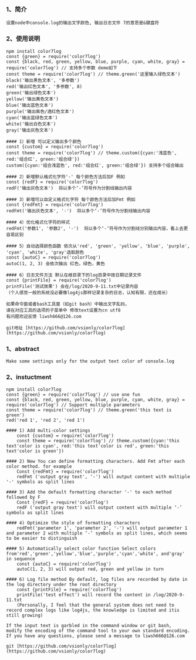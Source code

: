 ### 1、简介
    设置node中console.log的输出文字颜色, 输出日志文件 7的意思是&键盘符
### 2、使用说明
    npm install color7log
    const {green} = require('color7log')
    const {black, red, green, yellow, blue, purple, cyan, white, gray} = require('color7log') // 支持多个参数 demo如下
    const theme = require('color7log') // theme.green('这里输入绿色文本')
    black('输出黑色文本', '多参数')
    red('输出红色文本', '多参数', 8)
    green('输出绿色文本')
    yellow('输出黄色文本')
    blue('输出蓝色文本')
    purple('输出紫色/酒红色文本')
    cyan('输出蓝绿色文本')
    white('输出白色文本')
    gray('输出灰色文本')

    #### 1）新增 可以定义输出多个颜色
    const {custom} = require('color7log')
    const theme = require('color7log') // theme.custom({cyan:'浅蓝色', red:'组合红', green:'组合绿'})
    custom({cyan:'组合浅蓝色', red:'组合红', green:'组合绿'}) 支持多个组合输出

    #### 2）新增默认格式化字符'-' 每个颜色方法后加F 例如
    const {redF} = require('color7log')
    redF('输出灰色文本')  将以多个‘-’符号作为分割线输出内容

    #### 3）新增可以自定义格式化字符 每个颜色方法后加Fmt 例如
    const {redFmt} = require('color7log')
    redFmt('输出灰色文本', '-')  将以多个‘-’符号作为分割线输出内容

    #### 4）优化格式化字符的样式
    redFmt('参数1', '参数2', '-')  将以多个‘-’符号作为分割线分别输出内容，看上去更容易区别

    #### 5）自动选择颜色函数 依次从'red', 'green', 'yellow', 'blue', 'purple', 'cyan', 'white', 'gray'选取颜色
    const {autoC} = require('color7log')
    autoC(1, 2, 3) 会依次输出 红色，绿色，黄色

    #### 6）日志文件方法 默认在根目录下的log目录中按日期记录文件
    const {printFile} = require('color7log')
    printFile('测试效果') 会在/log/2020-9-11.txt中记录内容
    （个人感觉一般的系统没必要像log4js那样记录复杂的日志，认知有限，还在成长）

    如果命令窗或者bash工具窗（如git bash）中输出文字乱码，
    请在对应工具的选项的子菜单中 修改text设置为cn utf8
    有问题欢迎反馈 liwsh666@126.com

    git地址 [https://github.com/vsionly/color7log](https://github.com/vsionly/color7log)

### 1、abstract
    Make some settings only for the output text color of console.log
### 2、instuctment
    npm install color7log
    const {green} = require('color7log') // use one fun
    const {black, red, green, yellow, blue, purple, cyan, white, gray} = require('color7log') // Support multiple parameters
    const theme = require('color7log') // theme.green('this text is green')
    red('red 1', 'red 2', 'red 1')

    #### 1) Add multi-color settings
        const {custom} = require('color7log')
        const theme = require('color7log') // theme.custom({cyan:'this text'color is cyan', red:'this text'color is red', green:'this text'color is green'})

    #### 2) New You can define formatting characters. Add Fmt after each color method. for example
        Const {redFmt} = require('color7log')
        redFmt ('output gray text', '-') will output content with multiple '-' symbols as split lines

    #### 3) Add the default formatting character '-' to each method followed by F
        Const {redF} = require('color7log')    
        redF ('output gray text') will output content with multiple ‘-’ symbols as split lines

    #### 4) Optimize the style of formatting characters
        redFmt('parameter 1', 'parameter 2', '-') will output parameter 1 and parameter 2 with multiple ‘-’ symbols as split lines, which seems to be easier to distinguish

    #### 5) Automatically select color function Select colors from'red','green','yellow','blue','purple','cyan','white', and'gray' in sequence
        const {autoC} = require('color7log')
        autoC(1, 2, 3) will output red, green and yellow in turn

    #### 6) Log file method By default, log files are recorded by date in the log directory under the root directory
        const {printFile} = require('color7log')
        printFile('test effect') will record the content in /log/2020-9-11.txt
        (Personally, I feel that the general system does not need to record complex logs like log4js, the knowledge is limited and itis still growing)

    If the input text is garbled in the command window or git bash,
    modify the encoding of the command tool to your own standard encoding.
    If you have any questions, please send a message to liwsh666@126.com

    git [https://github.com/vsionly/color7log](https://github.com/vsionly/color7log)
